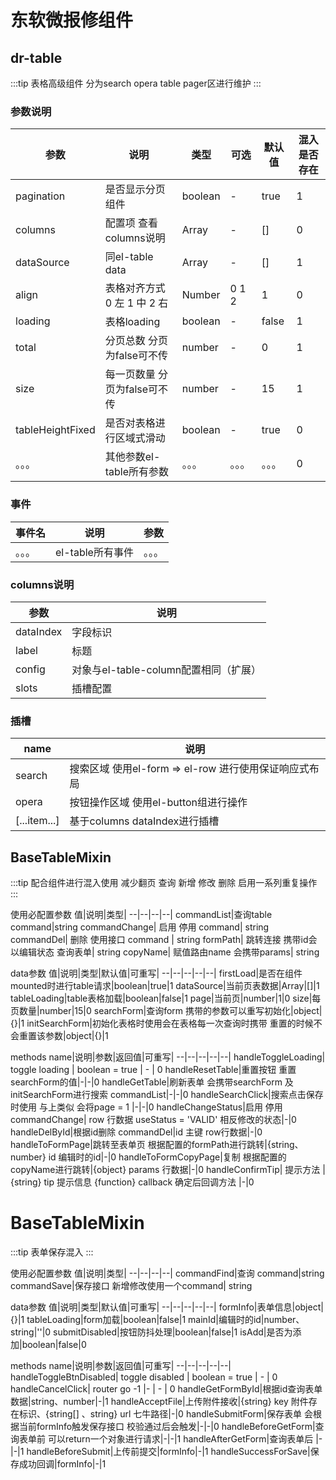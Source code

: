 # 东软微报修组件

## dr-table
:::tip
 表格高级组件 分为search opera table pager区进行维护
:::

### 参数说明
参数|说明|类型|可选|默认值|混入是否存在|
--|--|--|--|--|--|
pagination | 是否显示分页组件 | boolean | - | true|1
columns | 配置项 查看columns说明 | Array | - | []|0
dataSource| 同el-table data | Array | - | []|1
align | 表格对齐方式 0 左 1 中 2 右 | Number | 0 1 2 | 1 |0
loading | 表格loading | boolean | - | false |1
total | 分页总数 分页为false可不传 | number | - | 0|1
size | 每一页数量 分页为false可不传 | number | - | 15|1
tableHeightFixed | 是否对表格进行区域式滑动 | boolean | - | true|0
。。。| 其他参数el-table所有参数 |。。。|。。。|。。。| 0

### 事件
事件名|说明|参数|
--|--|--|
。。。| el-table所有事件|。。。

### columns说明
参数|说明|
--|--|
dataIndex | 字段标识
label | 标题
config | 对象与el-table-column配置相同（扩展）
slots | 插槽配置

### 插槽
name|说明|
--|--|
search| 搜索区域 使用el-form => el-row 进行使用保证响应式布局
opera | 按钮操作区域 使用el-button组进行操作
[...item...]| 基于columns dataIndex进行插槽

## BaseTableMixin
:::tip
配合组件进行混入使用 减少翻页 查询 新增 修改 删除 启用一系列重复操作
:::

使用必配置参数
值|说明|类型|
--|--|--|--|
commandList|查询table command|string
commandChange| 启用 停用 command| string
commandDel| 删除 使用接口 command | string
formPath| 跳转连接 携带id会以编辑状态 查询表单| string
copyName| 赋值路由name 会携带params| string

data参数
值|说明|类型|默认值|可重写|
--|--|--|--|--|
firstLoad|是否在组件mounted时进行table请求|boolean|true|1
dataSource|当前页表数据|Array|[]|1
tableLoading|table表格加载|boolean|false|1
page|当前页|number|1|0
size|每页数量|number|15|0
searchForm|查询form 携带的参数可以重写初始化|object|{}|1
initSearchForm|初始化表格时使用会在表格每一次查询时携带 重置的时候不会重置该参数|object|{}|1

methods
name|说明|参数|返回值|可重写|
--|--|--|--|--|
handleToggleLoading| toggle loading | boolean = true | - | 0
handleResetTable|重置按钮 重置searchForm的值|-|-|0
handleGetTable|刷新表单 会携带searchForm 及 initSearchForm进行搜索 commandList|-|-|0
handleSearchClick|搜索点击保存时使用 与上类似 会将page = 1 |-|-|0
handleChangeStatus|启用 停用 commandChange| row 行数据 useStatus = 'VALID' 相反修改的状态|-|0
handleDelById|根据id删除 commandDel|id 主键 row行数据|-|0
handleToFormPage|跳转至表单页 根据配置的formPath进行跳转|{string、 number} id 编辑时的id|-|0
handleToFormCopyPage|复制 根据配置的copyName进行跳转|{object} params 行数据|-|0
handleConfirmTip| 提示方法 |{string} tip 提示信息 {function} callback 确定后回调方法 |-|0

# BaseTableMixin
:::tip
表单保存混入
:::

使用必配置参数
值|说明|类型|
--|--|--|--|
commandFind|查询 command|string
commandSave|保存接口 新增修改使用一个command| string

data参数
值|说明|类型|默认值|可重写|
--|--|--|--|--|
formInfo|表单信息|object|{}|1
tableLoading|form加载|boolean|false|1
mainId|编辑时的id|number、 string|''|0
submitDisabled|按钮防抖处理|boolean|false|1
isAdd|是否为添加|boolean|false|0

methods
name|说明|参数|返回值|可重写|
--|--|--|--|--|
handleToggleBtnDisabled| toggle disabled | boolean = true | - | 0
handleCancelClick| router go -1 |- | - | 0
handleGetFormById|根据id查询表单数据|string、number|-|1
handleAcceptFile|上传附件接收|{string} key 附件存在标识、{string[] 、string} url 七牛路径|-|0
handleSubmitForm|保存表单 会根据当前formInfo触发保存接口 校验通过后会触发|-|-|0
handleBeforeGetForm|查询表单前 可以return一个对象进行请求|-|-|1
handleAfterGetForm|查询表单后 |-|-|1
handleBeforeSubmit|上传前提交|formInfo|-|1
handleSuccessForSave|保存成功回调|formInfo|-|1

